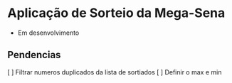 # Aplicação de Sorteio da Mega-Sena

- Em desenvolvimento

## Pendencias

[ ] Filtrar numeros duplicados da lista de sortiados
[ ] Definir o max e min